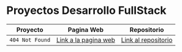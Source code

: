 # Proyectos Desarrollo FullStack

| Proyecto | Pagina Web | Repositorio |
| :-------------: |:-------------:| :-------------:|
|`404 Not Found`|[Link a la pagina web](https://camarenaai.github.io/404NotFound/)|[Link al repositorio](https://github.com/IsmaelCamna/playbook/tree/main/weekly_mission_3/my_launchx_app)|
